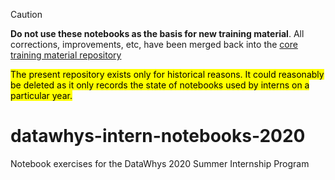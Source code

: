 > [!CAUTION]
> **Do not use these notebooks as the basis for new training material**. All corrections, improvements, etc, have been merged back into the [core training material repository](https://github.com/memphis-iis/datawhys-content-notebooks-python/)

<mark>The present repository exists only for historical reasons. It could reasonably be deleted as it only records the state of notebooks used by interns on a particular year.</mark>

# datawhys-intern-notebooks-2020
Notebook exercises for the DataWhys 2020 Summer Internship Program
